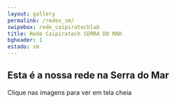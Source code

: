 ```yaml
---
layout: gallery
permalink: /redes_sm/
swipebox: rede_caipiratechlab
title: Rede Caipiratech SERRA DO MAR
bgheader: 1
estado: sm
---
```


## Esta é a nossa rede na Serra do Mar

Clique nas imagens para ver em tela cheia


